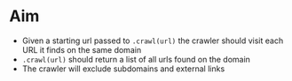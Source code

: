# Aim

* Given a starting url passed to `.crawl(url)` the crawler should visit each URL it finds
on the same domain
* `.crawl(url)` should return a list of all urls found on the domain
* The crawler will exclude subdomains and external links
